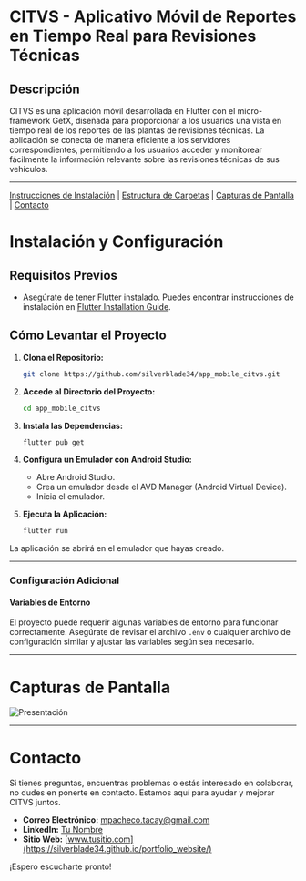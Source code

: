 # CITVS - Aplicativo Móvil de Reportes en Tiempo Real para Revisiones Técnicas

## Descripción

CITVS es una aplicación móvil desarrollada en Flutter con el micro-framework GetX, diseñada para proporcionar a los usuarios una vista en tiempo real de los reportes de las plantas de revisiones técnicas. La aplicación se conecta de manera eficiente a los servidores correspondientes, permitiendo a los usuarios acceder y monitorear fácilmente la información relevante sobre las revisiones técnicas de sus vehículos.

---

[Instrucciones de Instalación](#instalación-y-configuración) | [Estructura de Carpetas](#estructura-de-carpetas) | [Capturas de Pantalla](#capturas-de-pantalla) | [Contacto](#contacto)

# Instalación y Configuración

## Requisitos Previos
- Asegúrate de tener Flutter instalado. Puedes encontrar instrucciones de instalación en [Flutter Installation Guide](https://flutter.dev/docs/get-started/install).

## Cómo Levantar el Proyecto

1. **Clona el Repositorio:**
    ```bash
    git clone https://github.com/silverblade34/app_mobile_citvs.git
    ```

2. **Accede al Directorio del Proyecto:**
    ```bash
    cd app_mobile_citvs
    ```

3. **Instala las Dependencias:**
    ```bash
    flutter pub get
    ```

4. **Configura un Emulador con Android Studio:**
   - Abre Android Studio.
   - Crea un emulador desde el AVD Manager (Android Virtual Device).
   - Inicia el emulador.

5. **Ejecuta la Aplicación:**
    ```bash
    flutter run
    ```

La aplicación se abrirá en el emulador que hayas creado.

---

### Configuración Adicional

#### Variables de Entorno
El proyecto puede requerir algunas variables de entorno para funcionar correctamente. Asegúrate de revisar el archivo `.env` o cualquier archivo de configuración similar y ajustar las variables según sea necesario.

---

# Capturas de Pantalla
![Presentación](https://drive.google.com/uc?export=view&id=1KLQ-ZRRNB79IJYGnzhkgoiwaTBmZTmjs) 

---
# Contacto

Si tienes preguntas, encuentras problemas o estás interesado en colaborar, no dudes en ponerte en contacto. Estamos aquí para ayudar y mejorar CITVS juntos.

- **Correo Electrónico:** [mpacheco.tacay@gmail.com](mailto:mpacheco.tacay@gmail.com)
- **LinkedIn:** [Tu Nombre](https://www.linkedin.com/in/marcos-pacheco-tacay-674206249/)
- **Sitio Web:** [www.tusitio.com](https://silverblade34.github.io/portfolio_website/)

¡Espero escucharte pronto!


